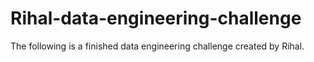# Rihal-data-engineering-challenge
The following is a finished data engineering challenge created by Rihal. 
